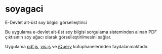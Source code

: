 # soyagaci
E-Devlet alt-üst soy bilgisi görselleştirici

Bu uygulama e-devlet alt-üst soy bilgisi sorgulama sisteminden alınan PDF çıktısının soy ağacı olarak görselleştirilmesini sağlar.

Uygulama <a href="https://mozilla.github.io/pdf.js/">pdf.js</a>, <a href="http://visjs.org">vis.js</a> ve <a href="http://jquery.com/">jQuery</a> kütüphanelerinden faydalanmaktadır. 
